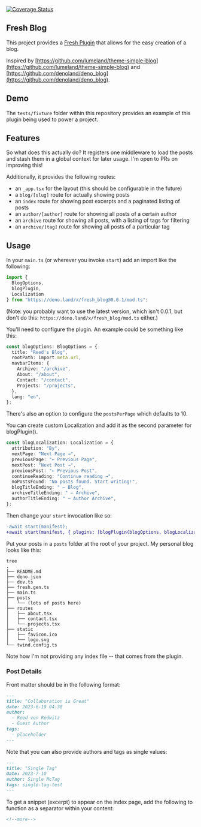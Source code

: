 [![Coverage Status](https://coveralls.io/repos/github/deer/fresh_blog/badge.svg?branch=main)](https://coveralls.io/github/deer/fresh_blog?branch=main)

## Fresh Blog

This project provides a
[Fresh Plugin](https://fresh.deno.dev/docs/concepts/plugins) that allows for the
easy creation of a blog.

Inspired by
[https://github.com/lumeland/theme-simple-blog](https://github.com/lumeland/theme-simple-blog)
and
[https://github.com/denoland/deno_blog](https://github.com/denoland/deno_blog).

## Demo

The `tests/fixture` folder within this repository provides an example of this
plugin being used to power a project.

## Features

So what does this actually do? It registers one middleware to load the posts and
stash them in a global context for later usage. I'm open to PRs on improving
this!

Additionally, it provides the following routes:

- an `_app.tsx` for the layout (this should be configurable in the future)
- a `blog/[slug]` route for actually showing posts
- an `index` route for showing post excerpts and a paginated listing of posts
- an `author/[author]` route for showing all posts of a certain author
- an `archive` route for showing all posts, with a listing of tags for filtering
- an `archive/[tag]` route for showing all posts of a particular tag

## Usage

In your `main.ts` (or wherever you invoke `start`) add an import like the
following:

```ts
import {
  BlogOptions,
  blogPlugin,
  Localization
} from "https://deno.land/x/fresh_blog@0.0.1/mod.ts";
```

(Note: you probably want to use the latest version, which isn't 0.0.1, but don't
do this: `https://deno.land/x/fresh_blog/mod.ts` either.)

You'll need to configure the plugin. An example could be something like this:

```ts
const blogOptions: BlogOptions = {
  title: "Reed's Blog",
  rootPath: import.meta.url,
  navbarItems: {
    Archive: "/archive",
    About: "/about",
    Contact: "/contact",
    Projects: "/projects",
  },
  lang: "en",
};
```

There's also an option to configure the `postsPerPage` which defaults to 10.

You can create custom Localization and add it as the second parameter for blogPlugin().

```ts
const blogLocalization: Localization = {
  attribution: "By",
  nextPage: "Next Page →",
  previousPage: "← Previous Page",
  nextPost: "Next Post →",
  previousPost: "← Previous Post",
  continueReading: "Continue reading →",
  noPostsFound: "No posts found. Start writing!",
  blogTitleEnding: " — Blog",
  archiveTitleEnding: " — Archive",
  authorTitleEnding: " — Author Archive",
};
```
Then change your `start` invocation like so:

```diff
-await start(manifest);
+await start(manifest, { plugins: [blogPlugin(blogOptions, blogLocalization)] });
```

Put your posts in a `posts` folder at the root of your project. My personal blog
looks like this:

```
tree
.
├── README.md
├── deno.json
├── dev.ts
├── fresh.gen.ts
├── main.ts
├── posts
│   └── (lots of posts here)
├── routes
│   ├── about.tsx
│   ├── contact.tsx
│   └── projects.tsx
├── static
│   ├── favicon.ico
│   └── logo.svg
└── twind.config.ts
```

Note how I'm not providing any index file -- that comes from the plugin.

### Post Details

Front matter should be in the following format:

```md
---
title: "Collaboration is Great"
date: 2023-6-19 04:38
author:
  - Reed von Redwitz
  - Guest Author
tags:
  - placeholder
---
```

Note that you can also provide authors and tags as single values:

```md
---
title: "Single Tag"
date: 2023-7-10
author: Single McTag
tags: single-tag-test
---
```

To get a snippet (excerpt) to appear on the index page, add the following to
function as a separator within your content:

```md
<!--more-->
```
